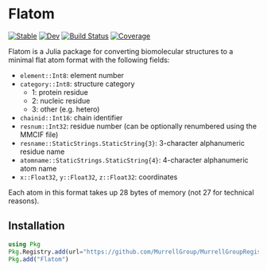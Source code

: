 # Flatom

[![Stable](https://img.shields.io/badge/docs-stable-blue.svg)](https://MurrellGroup.github.io/Flatom.jl/stable/)
[![Dev](https://img.shields.io/badge/docs-dev-blue.svg)](https://MurrellGroup.github.io/Flatom.jl/dev/)
[![Build Status](https://github.com/MurrellGroup/Flatom.jl/actions/workflows/CI.yml/badge.svg?branch=main)](https://github.com/MurrellGroup/Flatom.jl/actions/workflows/CI.yml?query=branch%3Amain)
[![Coverage](https://codecov.io/gh/MurrellGroup/Flatom.jl/branch/main/graph/badge.svg)](https://codecov.io/gh/MurrellGroup/Flatom.jl)

Flatom is a Julia package for converting biomolecular structures to a minimal flat atom format with the following fields:

- `element::Int8`: element number
- `category::Int8`: structure category
  - 1: protein residue
  - 2: nucleic residue
  - 3: other (e.g. hetero)
- `chainid::Int16`: chain identifier
- `resnum::Int32`: residue number (can be optionally renumbered using the MMCIF file)
- `resname::StaticStrings.StaticString{3}`: 3-character alphanumeric residue name
- `atomname::StaticStrings.StaticString{4}`: 4-character alphanumeric atom name
- `x::Float32`, `y::Float32`, `z::Float32`: coordinates

Each atom in this format takes up 28 bytes of memory (not 27 for technical reasons).

## Installation

```julia
using Pkg
Pkg.Registry.add(url="https://github.com/MurrellGroup/MurrellGroupRegistry")
Pkg.add("Flatom")
```
